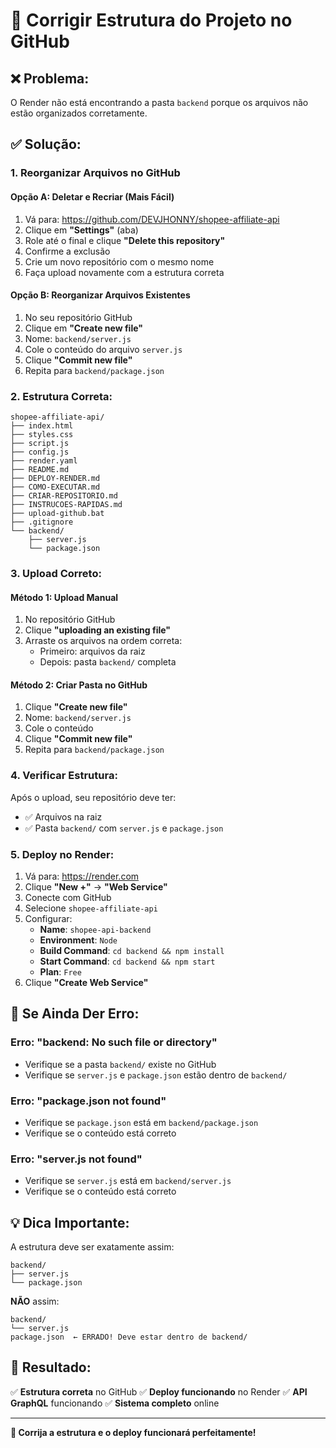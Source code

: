 # 🔧 Corrigir Estrutura do Projeto no GitHub

## ❌ **Problema:**
O Render não está encontrando a pasta `backend` porque os arquivos não estão organizados corretamente.

## ✅ **Solução:**

### **1. Reorganizar Arquivos no GitHub**

#### **Opção A: Deletar e Recriar (Mais Fácil)**
1. Vá para: https://github.com/DEVJHONNY/shopee-affiliate-api
2. Clique em **"Settings"** (aba)
3. Role até o final e clique **"Delete this repository"**
4. Confirme a exclusão
5. Crie um novo repositório com o mesmo nome
6. Faça upload novamente com a estrutura correta

#### **Opção B: Reorganizar Arquivos Existentes**
1. No seu repositório GitHub
2. Clique em **"Create new file"**
3. Nome: `backend/server.js`
4. Cole o conteúdo do arquivo `server.js`
5. Clique **"Commit new file"**
6. Repita para `backend/package.json`

### **2. Estrutura Correta:**

```
shopee-affiliate-api/
├── index.html
├── styles.css
├── script.js
├── config.js
├── render.yaml
├── README.md
├── DEPLOY-RENDER.md
├── COMO-EXECUTAR.md
├── CRIAR-REPOSITORIO.md
├── INSTRUCOES-RAPIDAS.md
├── upload-github.bat
├── .gitignore
└── backend/
    ├── server.js
    └── package.json
```

### **3. Upload Correto:**

#### **Método 1: Upload Manual**
1. No repositório GitHub
2. Clique **"uploading an existing file"**
3. Arraste os arquivos na ordem correta:
   - Primeiro: arquivos da raiz
   - Depois: pasta `backend/` completa

#### **Método 2: Criar Pasta no GitHub**
1. Clique **"Create new file"**
2. Nome: `backend/server.js`
3. Cole o conteúdo
4. Clique **"Commit new file"**
5. Repita para `backend/package.json`

### **4. Verificar Estrutura:**
Após o upload, seu repositório deve ter:
- ✅ Arquivos na raiz
- ✅ Pasta `backend/` com `server.js` e `package.json`

### **5. Deploy no Render:**
1. Vá para: https://render.com
2. Clique **"New +"** → **"Web Service"**
3. Conecte com GitHub
4. Selecione `shopee-affiliate-api`
5. Configurar:
   - **Name**: `shopee-api-backend`
   - **Environment**: `Node`
   - **Build Command**: `cd backend && npm install`
   - **Start Command**: `cd backend && npm start`
   - **Plan**: `Free`
6. Clique **"Create Web Service"**

## 🚨 **Se Ainda Der Erro:**

### **Erro: "backend: No such file or directory"**
- Verifique se a pasta `backend/` existe no GitHub
- Verifique se `server.js` e `package.json` estão dentro de `backend/`

### **Erro: "package.json not found"**
- Verifique se `package.json` está em `backend/package.json`
- Verifique se o conteúdo está correto

### **Erro: "server.js not found"**
- Verifique se `server.js` está em `backend/server.js`
- Verifique se o conteúdo está correto

## 💡 **Dica Importante:**

A estrutura deve ser exatamente assim:
```
backend/
├── server.js
└── package.json
```

**NÃO** assim:
```
backend/
└── server.js
package.json  ← ERRADO! Deve estar dentro de backend/
```

## 🎯 **Resultado:**

✅ **Estrutura correta** no GitHub
✅ **Deploy funcionando** no Render
✅ **API GraphQL** funcionando
✅ **Sistema completo** online

---

**🚀 Corrija a estrutura e o deploy funcionará perfeitamente!**
